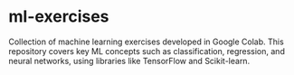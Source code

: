 # ml-exercises
Collection of machine learning exercises developed in Google Colab. This repository covers key ML concepts such as classification, regression, and neural networks, using libraries like TensorFlow and Scikit-learn.
